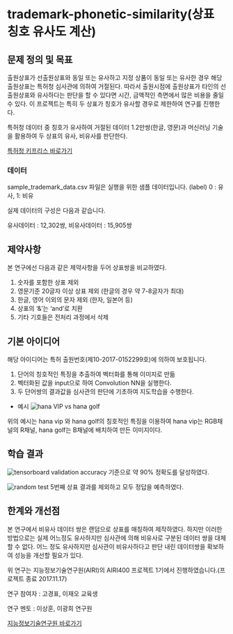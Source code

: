 # trademark-phonetic-similarity(상표 칭호 유사도 계산)

## 문제 정의 및 목표
출원상표가 선출원상표와 동일 또는 유사하고 지정 상품이 동일 또는 유사한 경우 해당 출원상표는 특허청 심사관에 의하여 거절된다. 
따라서 출원시점에 출원상표가 타인의 선출원상표와 유사하다는 판단을 할 수 있다면 시간, 금액적인 측면에서 많은 비용을 줄일 수 있다. 
이 프로젝트는 특히 두 상표가 칭호가 유사할 경우로 제한하여 연구를 진행한다. 

특허청 데이터 중 칭호가 유사하여 거절된 데이터 1.2만쌍(한글, 영문)과 머신러닝 기술을 활용하여 두 상표의 유사, 비유사를 판단한다.

[특허청 키프리스 바로가기](http://plus.kipris.or.kr/)

### 데이터
sample_trademark_data.csv 파일은 실행을 위한 샘플 데이터입니다.
(label) 0 : 유사, 1: 비유

실제 데이터의 구성은 다음과 같습니다.

유사데이터 : 12,302쌍, 비유사데이터 : 15,905쌍

## 제약사항
본 연구에선 다음과 같은 제약사항을 두어 상표쌍을 비교하였다.
1. 숫자를 포함한 상표 제외 
2. 영문기준 20글자 이상 상표 제외 (한글의 경우 약 7-8글자가 최대)
3. 한글, 영어 이외의 문자 제외 (한자, 일본어 등) 
4. 상표의 ‘&’는 ‘and’로 치환 
5. 기타 기호들은 전처리 과정에서 삭제

## 기본 아이디어
해당 아이디어는 특허 출원번호(제10-2017-0152299호)에 의하여 보호됩니다.

1. 단어의 칭호적인 특징을 추출하여 벡터화를 통해 이미지로 만듦
2. 벡터화된 값을 input으로 하여 Convolution NN을 실행한다.
3. 두 단어쌍의 결과값을 심사관의 판단에 기초하여 지도학습을 수행한다.

- 예시
![hana VIP vs hana golf](https://github.com/pyobro/airi400-trademarks-phonetic-classification/blob/master/data/image_merge/HANA%20VIP.Hanagolf.0.png)

위의 예시는 hana vip 와 hana golf의 칭호적인 특징을 이용하여 hana vip는 RGB채널의 R채널, hana golf는 B채널에 배치하여 만든 이미지이다. 

## 학습 결과

![tensorboard](https://github.com/pyobro/airi400-trademarks-phonetic-classification/blob/master/epoch20-LR0.001.png)
validation accuracy 기준으로 약 90% 정확도를 달성하였다. 

![random test](https://github.com/pyobro/airi400-trademarks-phonetic-classification/blob/master/result.png)
5번째 상표 결과를 제외하고 모두 정답을 예측하였다. 

## 한계와 개선점
본 연구에서 비유사 데이터 쌍은 랜덤으로 상표를 매칭하여 제작하였다. 하지만 이러한 방법으로는 실제 어느정도 유사하지만 심사관에 의해 비유사로 
구분된 데이터 쌍을 대체할 수 없다. 어느 정도 유사하지만 심사관이 비유사하다고 판단 내린 데이터쌍을 확보하여 성능을 개선할 필요가 있다. 

위 연구는 지능정보기술연구원(AIRI)의 AIRI400 프로젝트 1기에서 진행하였습니다.(프로젝트 종료 2017.11.17)

연구 참여자 : 고경표, 이재오 교육생

연구 멘토 : 이상훈, 이광희 연구원

[지능정보기술연구원 바로가기](http://airi.kr/research-division/notice/?mod=document&uid=28)

